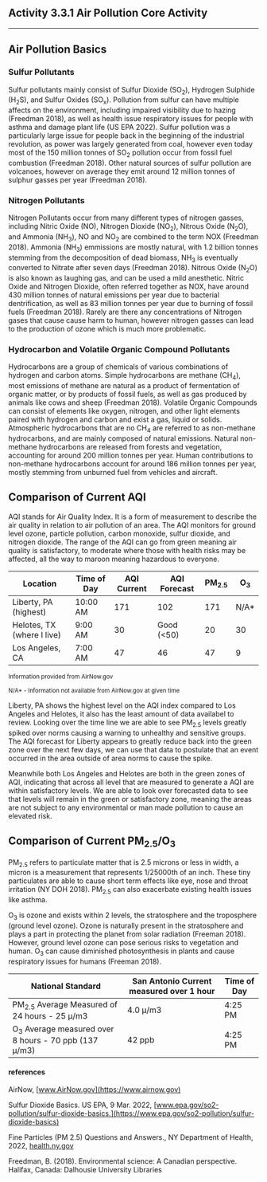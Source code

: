 ## Activity 3.3.1 Air Pollution Core Activity

---

## Air Pollution Basics

### Sulfur Pollutants

Sulfur pollutants mainly consist of Sulfur Dioxide (SO<sub>2</sub>), Hydrogen Sulphide (H<sub>2</sub>S), and Sulfur Oxides (SO<sub>x</sub>). 
Pollution from sulfur can have multiple affects on the environment, including impaired visibility due to hazing (Freedman 2018), 
as well as health issue respiratory issues for people with asthma and damage plant life (US EPA 2022).
Sulfur pollution was a particularly large issue for people back in the beginning of the industrial revolution, as power was
largely generated from coal, however even today most of the 150 million tonnes of SO<sub>2</sub> pollution occur from fossil fuel combustion (Freedman 2018).
Other natural sources of sulfur pollution are volcanoes, however on average they emit around 12 million tonnes of sulphur gasses
per year (Freedman 2018).

### Nitrogen Pollutants

Nitrogen Pollutants occur from many different types of nitrogen gasses, including Nitric Oxide (NO), Nitrogen Dioxide (NO<sub>2</sub>), 
Nitrous Oxide (N<sub>2</sub>O), and Ammonia (NH<sub>3</sub>), NO and NO<sub>2</sub> are combined to the term NOX (Freedman 2018).
Ammonia (NH<sub>3</sub>) emmissions are mostly natural, with 1.2 billion tonnes stemming from the decomposition of dead biomass, NH<sub>3</sub> is
eventually converted to Nitrate after seven days (Freedman 2018).
Nitrous Oxide (N<sub>2</sub>O) is also known as laughing gas, and can be used a mild anesthetic. 
Nitric Oxide and Nitrogen Dioxide, often referred together as NOX, have around 430 million tonnes of natural emissions per year
due to bacterial dentrification, as well as 83 million tonnes per year due to burning of fossil fuels (Freedman 2018).
Rarely are there any concentrations of Nitrogen gases that cause cause harm to human, however nitrogen gasses can lead to the 
production of ozone which is much more problematic. 

### Hydrocarbon and Volatile Organic Compound Pollutants

Hydrocarbons are a group of chemicals of various combinations of hydrogen and carbon atoms. 
Simple hydrocarbons are methane (CH<sub>4</sub>), most emissions of methane are natural as a product of fermentation of organic matter, or 
by products of fossil fuels, as well as gas produced by animals like cows and sheep (Freedman 2018). 
Volatile Organic Compounds can consist of elements like oxygen, nitrogen, and other light elements paired with hydrogen and carbon
and exist a gas, liquid or solids.
Atmospheric hydrocarbons that are no CH<sub>4</sub> are referred to as non-methane hydrocarbons, and are mainly composed of natural emissions.
Natural non-methane hydrocarbons are released from forests and vegetation, accounting for around 200 million tonnes per year.
Human contributions to non-methane hydrocarbons account for around 186 million tonnes per year, mostly stemming from unburned fuel
from vehicles and aircraft. 

## Comparison of Current AQI

AQI stands for Air Quality Index. It is a form of measurement to describe the air quality in relation to air pollution of an area.
The AQI monitors for ground level ozone, particle pollution, carbon monoxide, sulfur dioxide, and nitrogen dioxide. 
The range of the AQI can go from green meaning air quality is satisfactory, to moderate where those with health risks may be affected,
all the way to maroon meaning hazardous to everyone.

| Location | Time of Day | AQI Current | AQI Forecast | PM<sub>2.5</sub> | O<sub>3</sub> |
|---|---|---|---|---|---|
Liberty, PA (highest) | 10:00 AM | 171 | 102 | 171 | N/A\* |
Helotes, TX (where I live) | 9:00 AM | 30 | Good (<50) | 20 | 30 |
Los Angeles, CA | 7:00 AM | 47 | 46 | 47 | 9 |

<sup>Information provided from AirNow.gov</sup>

<sup>N/A\* - Information not available from AirNow.gov at given time</sup>

Liberty, PA shows the highest level on the AQI index compared to Los Angeles and Helotes, it also has the least amount of data availabel
to review.
Looking over the time line we are able to see PM<sub>2.5</sub> levels greatly spiked over norms causing a warning to unhealthy and sensitive groups.
The AQI forecast for Liberty appears to greatly reduce back into the green zone over the next few days, we can use that data to
postulate that an event occurred in the area outside of area norms to cause the spike. 

Meanwhile both Los Angeles and Helotes are both in the green zones of AQI, indicating that across all level that are measured to
generate a AQI are within satisfactory levels. 
We are able to look over forecasted data to see that levels will remain in the green or satisfactory zone, meaning the areas are not
subject to any environmental or man made pollution to cause an elevated risk.

## Comparison of Current PM<sub>2.5</sub>/O<sub>3</sub>

PM<sub>2.5</sub> refers to particulate matter that is 2.5 microns or less in width, a micron is a measurement that represents 1/25000th of an inch.
These tiny particulates are able to cause short term effects like eye, nose and throat irritation (NY DOH 2018). 
PM<sub>2.5</sub> can also exacerbate existing health issues like asthma.

O<sub>3</sub> is ozone and exists within 2 levels, the stratosphere and the troposphere (ground level ozone).
Ozone is naturally present in the stratosphere and plays a part in protecting the planet from solar radiation (Freeman 2018).
However, ground level ozone can pose serious risks to vegetation and human.
O<sub>3</sub> can cause diminished photosynthesis in plants and cause respiratory issues for humans (Freeman 2018). 


|National Standard | San Antonio Current measured over 1 hour | Time of Day |
|---|---|---|
PM<sub>2.5</sub> Average Measured of 24 hours - 25 &mu;/m3 | 4.0 &mu;/m3 | 4:25 PM |
O<sub>3</sub> Average measured over 8 hours - 70 ppb (137 &mu;/m3) | 42 ppb | 4:25 PM |

#### references
AirNow, [www.AirNow.gov](https://www.airnow.gov)

Sulfur Dioxide Basics. US EPA, 9 Mar. 2022, [www.epa.gov/so2-pollution/sulfur-dioxide-basics.](https://www.epa.gov/so2-pollution/sulfur-dioxide-basics)

Fine Particles (PM 2.5) Questions and Answers., NY Department of Health, 2022, [health.ny.gov](www.health.ny.gov/environmental/indoors/air/pmq_a.htm)

Freedman, B. (2018). Environmental science: A Canadian perspective. Halifax, Canada: Dalhousie University Libraries
